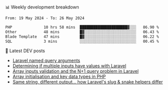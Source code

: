 📊 Weekly development breakdown
<!--START_SECTION:waka-->

```txt
From: 19 May 2024 - To: 26 May 2024

PHP              10 hrs 58 mins  █████████████████████▓░░░   86.90 %
Other            48 mins         █▓░░░░░░░░░░░░░░░░░░░░░░░   06.43 %
Blade Template   47 mins         █▓░░░░░░░░░░░░░░░░░░░░░░░   06.22 %
SQL              3 mins          ░░░░░░░░░░░░░░░░░░░░░░░░░   00.45 %
```

<!--END_SECTION:waka-->

📕 Latest DEV posts
<!-- BLOG-POST-LIST:START -->
- [Laravel named query arguments](https://dev.to/michaelvickersuk/laravel-named-query-arguments-28kd)
- [Determining if multiple inputs have values with Laravel](https://dev.to/michaelvickersuk/determining-if-multiple-inputs-have-values-with-laravel-km6)
- [Array inputs validation and the N+1 query problem in Laravel](https://dev.to/michaelvickersuk/array-inputs-validation-and-the-n1-query-problem-in-laravel-2agb)
- [Array initialisation and key data types in PHP](https://dev.to/michaelvickersuk/array-initialisation-and-key-data-types-in-php-1e5b)
- [Same string, different output... how Laravel&#39;s slug &amp; snake helpers differ](https://dev.to/michaelvickersuk/same-string-different-output-how-laravels-slug-snake-helpers-differ-1ccj)
<!-- BLOG-POST-LIST:END -->
